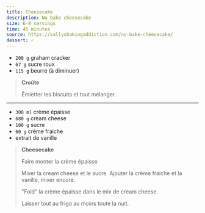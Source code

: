 ```yaml
---
title: Cheesecake
description: No bake cheesecake
size: 6-8 servings
time: 45 minutes
source: https://sallysbakingaddiction.com/no-bake-cheesecake/
dessert: ✓
---
```


* `200 g` graham cracker
* `67 g` sucre roux
* `115 g` beurre (à diminuer)

> **Croûte**
>
> Émietter les biscuits et tout mélanger.

---

* `300 ml` crème épaisse
* `680 g` cream cheese
* `100 g` sucre
* `60 g` crème fraiche
* extrait de vanille

> **Cheesecake**
>
> Faire monter la crème épaisse
>
> Mixer la cream cheese et le sucre. Ajouter la crème fraiche et la vanille, mixer encore.
>
> "Fold" la crème épaisse dans le mix de cream cheese.
>
> Laisser tout au frigo au moins toute la nuit.
